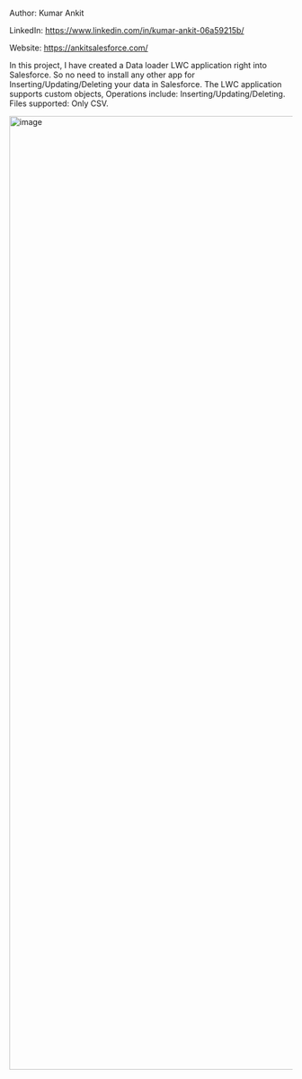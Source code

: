 
Author: Kumar Ankit

LinkedIn: https://www.linkedin.com/in/kumar-ankit-06a59215b/

Website: https://ankitsalesforce.com/

In this project, I have created a Data loader LWC application right into Salesforce. So no need to install any other app for Inserting/Updating/Deleting your data in Salesforce.
The LWC application supports custom objects, Operations include: Inserting/Updating/Deleting. Files supported: Only CSV.

<img width="1697" alt="image" src="https://github.com/Ankit546/NativeDataLoader/assets/26376203/1939e5a2-0d50-493e-af49-7170370178ae">
